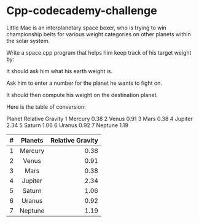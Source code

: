 # Cpp-codecademy-challenge

Little Mac is an interplanetary space boxer, who is trying to win championship belts for various weight categories on other planets within the solar system.

Write a space.cpp program that helps him keep track of his target weight by:

It should ask him what his earth weight is.

Ask him to enter a number for the planet he wants to fight on.

It should then compute his weight on the destination planet.

Here is the table of conversion:

Planet	Relative Gravity
1	Mercury	0.38
2	Venus	0.91
3	Mars	0.38
4	Jupiter	2.34
5	Saturn	1.06
6	Uranus	0.92
7	Neptune	1.19

| # | Planets | Relative Gravity |
| --|:-------:| ----:|
| 1 | Mercury | 0.38 |
| 2 | Venus   | 0.91 |
| 3 | Mars    | 0.38 |
| 4 | Jupiter | 2.34 |
| 5 | Saturn  | 1.06 |
| 6 | Uranus  | 0.92 |
| 7 | Neptune | 1.19 |
